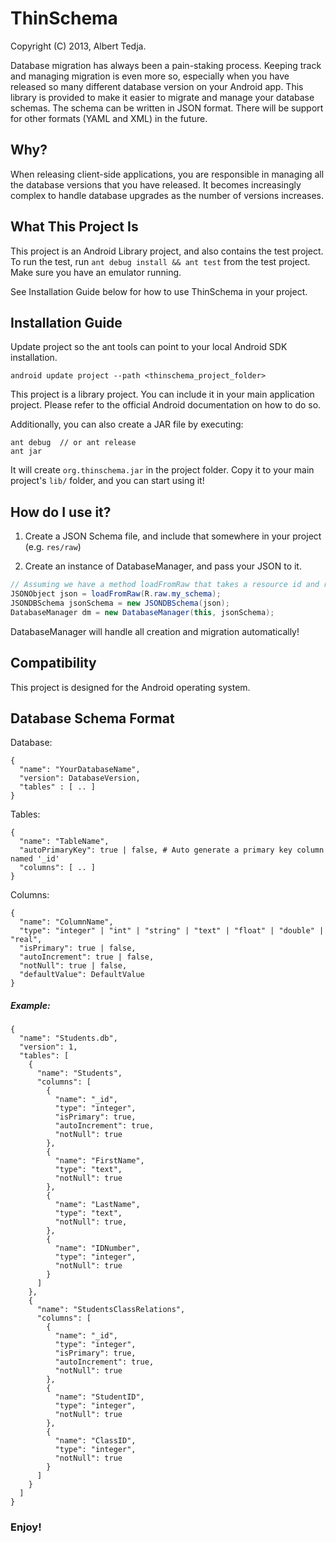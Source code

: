 ThinSchema
==========

Copyright (C) 2013, Albert Tedja.

Database migration has always been a pain-staking process. Keeping track and managing migration is even more so, especially when you have released so many different database version on your Android app. 
This library is provided to make it easier to migrate and manage your database schemas. The schema can be written in JSON format. There will be support for other formats (YAML and XML) in the future.

## Why?

When releasing client-side applications, you are responsible in managing all the database versions that you have released. It becomes increasingly complex to handle database upgrades as the number of versions increases.

## What This Project Is

This project is an Android Library project, and also contains the test project. To run the test, run `ant debug install && ant test` from the test project. Make sure you have an emulator running.

See Installation Guide below for how to use ThinSchema in your project.

## Installation Guide

Update project so the ant tools can point to your local Android SDK installation.

`android update project --path <thinschema_project_folder>`

This project is a library project. You can include it in your main application project. Please refer to the official Android documentation on how to do so.

Additionally, you can also create a JAR file by executing:

```
ant debug  // or ant release
ant jar
```

It will create `org.thinschema.jar` in the project folder. Copy it to your main project's `lib/` folder, and you can start using it!

## How do I use it?

1. Create a JSON Schema file, and include that somewhere in your project (e.g. `res/raw`)

2. Create an instance of DatabaseManager, and pass your JSON to it.

```java
// Assuming we have a method loadFromRaw that takes a resource id and returns the JSONObject
JSONObject json = loadFromRaw(R.raw.my_schema);
JSONDBSchema jsonSchema = new JSONDBSchema(json);
DatabaseManager dm = new DatabaseManager(this, jsonSchema);
```

DatabaseManager will handle all creation and migration automatically!

## Compatibility

This project is designed for the Android operating system.

## Database Schema Format

Database:

```
{
  "name": "YourDatabaseName",
  "version": DatabaseVersion,
  "tables" : [ .. ]
}
```

Tables:

```
{
  "name": "TableName",
  "autoPrimaryKey": true | false, # Auto generate a primary key column named '_id'
  "columns": [ .. ]
}
```

Columns:

```
{
  "name": "ColumnName",
  "type": "integer" | "int" | "string" | "text" | "float" | "double" | "real",
  "isPrimary": true | false,
  "autoIncrement": true | false,
  "notNull": true | false,
  "defaultValue": DefaultValue 
}
```

##### Example:

```
{
  "name": "Students.db",
  "version": 1,
  "tables": [
    {
      "name": "Students",
      "columns": [
        {
          "name": "_id",
          "type": "integer",
          "isPrimary": true,
          "autoIncrement": true,
          "notNull": true
        },
        {
          "name": "FirstName",
          "type": "text",
          "notNull": true
        },
        {
          "name": "LastName",
          "type": "text",
          "notNull": true,
        },
        {
          "name": "IDNumber",
          "type": "integer",
          "notNull": true
        }
      ]
    },
    {
      "name": "StudentsClassRelations",
      "columns": [
        {
          "name": "_id",
          "type": "integer",
          "isPrimary": true,
          "autoIncrement": true,
          "notNull": true
        },
        {
          "name": "StudentID",
          "type": "integer",
          "notNull": true
        },
        {
          "name": "ClassID",
          "type": "integer",
          "notNull": true
        }
      ]
    }
  ]
}
```

### Enjoy!


